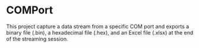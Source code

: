 # COMPort
 This project capture a data stream from a specific COM port and exports a binary file (.bin), a hexadecimal file (.hex), and an Excel file (.xlsx) at the end of the streaming session.
